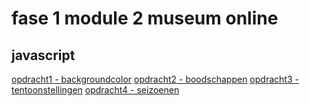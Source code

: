 # fase 1 module 2 museum online
## javascript

 [opdracht1 - backgroundcolor](http://33085.hosts1.ma-cloud.nl/f1m2js/index.html)
 [opdracht2 - boodschappen](http://33085.hosts1.ma-cloud.nl/f1m2js/les%202-boodschappen/index.html)
 [opdracht3 - tentoonstellingen](https://33085.hosts1.ma-cloud.nl/f1m2js/les%203-tentoonstellingen/index.html)
 [opdracht4 - seizoenen](http://33085.hosts1.ma-cloud.nl/f1m2js/les%204-seizoenen/index.html)